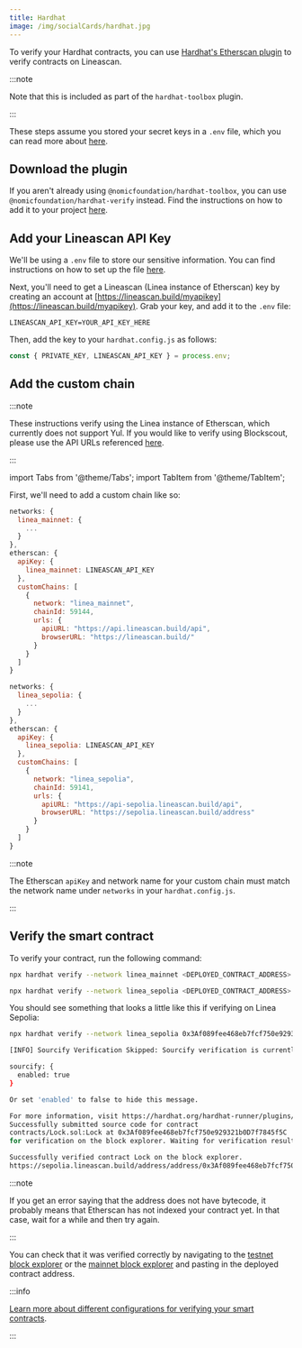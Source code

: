 ```yaml
---
title: Hardhat
image: /img/socialCards/hardhat.jpg
---
```


To verify your Hardhat contracts, you can use [Hardhat's Etherscan plugin](https://hardhat.org/hardhat-runner/plugins/nomiclabs-hardhat-etherscan) to verify contracts on Lineascan.

:::note


Note that this is included as part of the `hardhat-toolbox` plugin.

:::

These steps assume you stored your secret keys in a `.env` file, which you can read more about [here](../deploy-smart-contract/hardhat.mdx#use-hardhatconfigjs).

## Download the plugin

If you aren't already using `@nomicfoundation/hardhat-toolbox`, you can use `@nomicfoundation/hardhat-verify` instead. Find the instructions on how to add it to your project [here](https://hardhat.org/hardhat-runner/plugins/nomicfoundation-hardhat-verify#installation).

## Add your Lineascan API Key

We'll be using a `.env` file to store our sensitive information. You can find instructions on how to set up the file [here](../deploy-smart-contract/hardhat.mdx#use-hardhatconfigjs).

Next, you'll need to get a Lineascan (Linea instance of Etherscan) key by creating an account at [https://lineascan.build/myapikey](https://lineascan.build/myapikey). Grab your key, and add it to the `.env` file:

```
LINEASCAN_API_KEY=YOUR_API_KEY_HERE
```

Then, add the key to your `hardhat.config.js` as follows:

```javascript
const { PRIVATE_KEY, LINEASCAN_API_KEY } = process.env;
```

## Add the custom chain

:::note


These instructions verify using the Linea instance of Etherscan, which currently does not support Yul. If you would like to verify using Blockscout, please use the API URLs referenced [here](/developers/quickstart/info-contracts#block-explorers).

:::

import Tabs from '@theme/Tabs'; import TabItem from '@theme/TabItem';

First, we'll need to add a custom chain like so:

<Tabs>
  <TabItem value="Mainnet" label="Mainnet" default>

```javascript
networks: {
  linea_mainnet: {
    ...
  }
},
etherscan: {
  apiKey: {
    linea_mainnet: LINEASCAN_API_KEY
  },
  customChains: [
    {
      network: "linea_mainnet",
      chainId: 59144,
      urls: {
        apiURL: "https://api.lineascan.build/api",
        browserURL: "https://lineascan.build/"
      }
    }
  ]
}
```

  </TabItem>
  <TabItem value="Testnet" label="Testnet">

```javascript
networks: {
  linea_sepolia: {
    ...
  }
},
etherscan: {
  apiKey: {
    linea_sepolia: LINEASCAN_API_KEY
  },
  customChains: [
    {
      network: "linea_sepolia",
      chainId: 59141,
      urls: {
        apiURL: "https://api-sepolia.lineascan.build/api",
        browserURL: "https://sepolia.lineascan.build/address"
      }
    }
  ]
}
```

  </TabItem>
</Tabs>

:::note


The Etherscan `apiKey` and network name for your custom chain must match the network name under `networks` in your `hardhat.config.js`.

:::

## Verify the smart contract

To verify your contract, run the following command:

<Tabs>
  <TabItem value="Mainnet" label="Mainnet" default>

```bash
npx hardhat verify --network linea_mainnet <DEPLOYED_CONTRACT_ADDRESS> <CONTRACT_ARGUMENTS>
```

  </TabItem>
  <TabItem value="Testnet" label="Testnet">

```bash
npx hardhat verify --network linea_sepolia <DEPLOYED_CONTRACT_ADDRESS> <CONTRACT_ARGUMENTS>
```

  </TabItem>
</Tabs>

You should see something that looks a little like this if verifying on Linea Sepolia:

```bash
npx hardhat verify --network linea_sepolia 0x3Af089fee468eb7fcf750e929321b0D7f7845f5C "1893456000"

[INFO] Sourcify Verification Skipped: Sourcify verification is currently disabled. To enable it, add the following entry to your Hardhat configuration:

sourcify: {
  enabled: true
}

Or set 'enabled' to false to hide this message.

For more information, visit https://hardhat.org/hardhat-runner/plugins/nomicfoundation-hardhat-verify#verifying-on-sourcify
Successfully submitted source code for contract
contracts/Lock.sol:Lock at 0x3Af089fee468eb7fcf750e929321b0D7f7845f5C
for verification on the block explorer. Waiting for verification result...

Successfully verified contract Lock on the block explorer.
https://sepolia.lineascan.build/address/address/0x3Af089fee468eb7fcf750e929321b0D7f7845f5C#code
```

:::note


If you get an error saying that the address does not have bytecode, it probably means that Etherscan has not indexed your contract yet. In that case, wait for a while and then try again.

:::

You can check that it was verified correctly by navigating to the [testnet block explorer](https://sepolia.lineascan.build/) or the [mainnet block explorer](https://lineascan.build/) and pasting in the deployed contract address.

:::info


[Learn more about different configurations for verifying your smart contracts](https://hardhat.org/hardhat-runner/docs/guides/verifying).

:::
